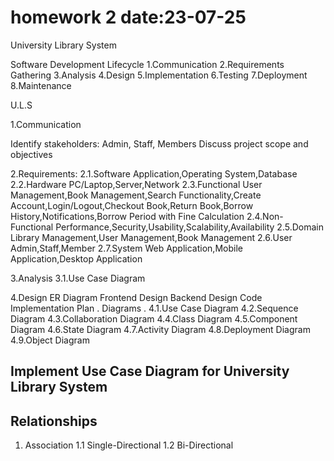 # homework 2 date:23-07-25

University Library System

Software Development Lifecycle
1.Communication
2.Requirements Gathering
3.Analysis
4.Design
5.Implementation
6.Testing
7.Deployment
8.Maintenance

U.L.S

1.Communication

Identify stakeholders: Admin, Staff, Members
Discuss project scope and objectives

2.Requirements:
    2.1.Software
  Application,Operating System,Database
    2.2.Hardware
  PC/Laptop,Server,Network
    2.3.Functional
  User Management,Book Management,Search Functionality,Create Account,Login/Logout,Checkout Book,Return Book,Borrow History,Notifications,Borrow Period with Fine Calculation
    2.4.Non-Functional
  Performance,Security,Usability,Scalability,Availability
    2.5.Domain
  Library Management,User Management,Book Management
    2.6.User
  Admin,Staff,Member
    2.7.System
  Web Application,Mobile Application,Desktop Application

3.Analysis
    3.1.Use Case Diagram

4.Design
    ER Diagram
    Frontend Design
    Backend Design
    Code Implementation Plan
.
Diagrams
.
    4.1.Use Case Diagram
    4.2.Sequence Diagram
    4.3.Collaboration Diagram
    4.4.Class Diagram
    4.5.Component Diagram
    4.6.State Diagram
    4.7.Activity Diagram
    4.8.Deployment Diagram
    4.9.Object Diagram

## Implement Use Case Diagram for University Library System

## Relationships
1. Association
  1.1 Single-Directional
  1.2 Bi-Directional
